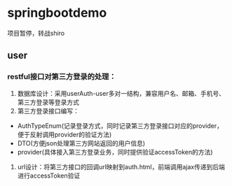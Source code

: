 # springbootdemo

项目暂停，转战shiro

## user

### restful接口对第三方登录的处理：
1. 数据库设计：采用userAuth-user多对一结构，兼容用户名、邮箱、手机号、第三方登录等登录方式
2. 第三方登录接口编写：
* AuthTypeEnum(记录登录方式，同时记录第三方登录接口对应的provider，便于反射调用provider的验证方法)
* DTO(方便json处理第三方网站返回的用户信息)
* provider(具体接入第三方登录业务，同时提供验证accessToken的方法)
1. url设计：将第三方接口的回调url映射到auth.html，前端调用ajax传递到后端进行accessToken验证
